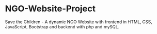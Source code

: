 # NGO-Website-Project
Save the Children - A dynamic NGO Website with frontend in HTML, CSS, JavaScript, Bootstrap and backend with php and mySQL.
